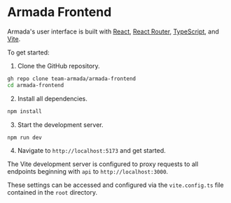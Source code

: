 # Armada Frontend

Armada's user interface is built with [React](https://reactjs.org/),
[React Router](https://reactrouter.com/en/main),
[TypeScript](https://www.typescriptlang.org/), and [Vite](https://vitejs.dev/).

To get started:

1. Clone the GitHub repository.

```bash
gh repo clone team-armada/armada-frontend
cd armada-frontend
```

2. Install all dependencies.

```bash
npm install
```

3. Start the development server.

```
npm run dev
```

4. Navigate to `http://localhost:5173` and get started.

The Vite development server is configured to proxy requests to all endpoints
beginning with `api` to `http://localhost:3000`.

These settings can be accessed and configured via the `vite.config.ts` file
contained in the `root` directory.
